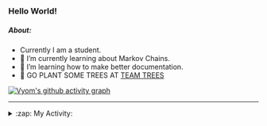 ### Hello World!

##### About:
- Currently I am a student.
- 🌱 I’m currently learning about Markov Chains.
- 🌱 I’m learning how to make better documentation.
- 🌱 GO PLANT SOME TREES AT [TEAM TREES](https://teamtrees.org/)

[![Vyom's github activity graph](https://activity-graph.herokuapp.com/graph?username=Vyvy-vi)](https://github.com/ashutosh00710/github-readme-activity-graph)

---
<details>
  <summary>:zap: My Activity:</summary>
  
<!--START_SECTION:waka-->
![Code Time](http://img.shields.io/badge/Code%20Time-797%20hrs%2056%20mins-blue)

**I'm a Night 🦉** 

```text
🌞 Morning    71 commits     ██░░░░░░░░░░░░░░░░░░░░░░░   9.0% 
🌆 Daytime    186 commits    ██████░░░░░░░░░░░░░░░░░░░   23.57% 
🌃 Evening    269 commits    ████████░░░░░░░░░░░░░░░░░   34.09% 
🌙 Night      263 commits    ████████░░░░░░░░░░░░░░░░░   33.33%

```
📅 **I'm Most Productive on Sunday** 

```text
Monday       75 commits     ██░░░░░░░░░░░░░░░░░░░░░░░   9.51% 
Tuesday      130 commits    ████░░░░░░░░░░░░░░░░░░░░░   16.48% 
Wednesday    125 commits    ████░░░░░░░░░░░░░░░░░░░░░   15.84% 
Thursday     106 commits    ███░░░░░░░░░░░░░░░░░░░░░░   13.43% 
Friday       101 commits    ███░░░░░░░░░░░░░░░░░░░░░░   12.8% 
Saturday     88 commits     ██░░░░░░░░░░░░░░░░░░░░░░░   11.15% 
Sunday       164 commits    █████░░░░░░░░░░░░░░░░░░░░   20.79%

```


📊 **This Week I Spent My Time On** 

```text
🔥 Editors: 
VS Code                  2 hrs 56 mins       █████████████████████░░░░   85.98% 
Vim                      28 mins             ███░░░░░░░░░░░░░░░░░░░░░░   14.02%

🐱‍💻 Projects: 
CSF                      1 hr 20 mins        █████████░░░░░░░░░░░░░░░░   39.03% 
Quiz-bot                 53 mins             ██████░░░░░░░░░░░░░░░░░░░   26.13% 
62864373                 18 mins             ██░░░░░░░░░░░░░░░░░░░░░░░   9.21% 
Unknown Project          17 mins             ██░░░░░░░░░░░░░░░░░░░░░░░   8.61% 
praise_backend_js        13 mins             █░░░░░░░░░░░░░░░░░░░░░░░░   6.6%

```


 Last Updated on 25/05/2022 01:33:11 UTC
<!--END_SECTION:waka-->
</details>
